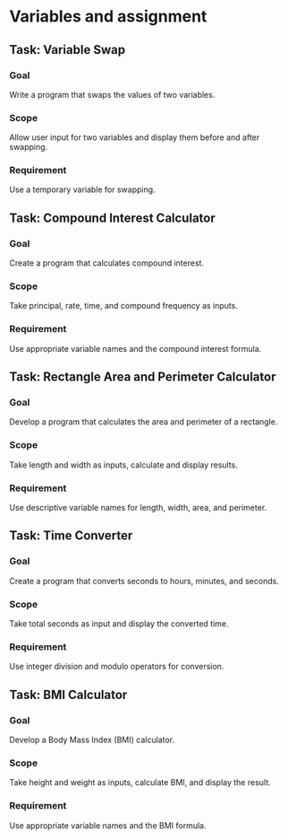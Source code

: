 # Variables and assignment

## Task: Variable Swap 
### Goal
 Write a program that swaps the values of two variables. 
### Scope
 Allow user input for two variables and display them before and after swapping. 
### Requirement
 Use a temporary variable for swapping.

## Task: Compound Interest Calculator 
### Goal
 Create a program that calculates compound interest. 
### Scope
 Take principal, rate, time, and compound frequency as inputs. 
### Requirement
 Use appropriate variable names and the compound interest formula.

## Task: Rectangle Area and Perimeter Calculator 
### Goal
 Develop a program that calculates the area and perimeter of a rectangle. 
### Scope
 Take length and width as inputs, calculate and display results. 
### Requirement
 Use descriptive variable names for length, width, area, and perimeter.

## Task: Time Converter 
### Goal
 Create a program that converts seconds to hours, minutes, and seconds. 
### Scope
 Take total seconds as input and display the converted time. 
### Requirement
 Use integer division and modulo operators for conversion.

## Task: BMI Calculator 
### Goal
 Develop a Body Mass Index (BMI) calculator. 
### Scope
 Take height and weight as inputs, calculate BMI, and display the result. 
### Requirement
 Use appropriate variable names and the BMI formula.